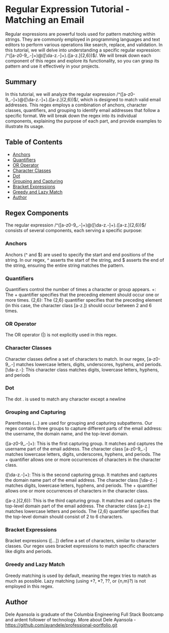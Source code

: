 # Regular Expression Tutorial - Matching an Email

Regular expressions are powerful tools used for pattern matching within strings. They are commonly employed in programming languages and text editors to perform various operations like search, replace, and validation. In this tutorial, we will delve into understanding a specific regular expression: /^([a-z0-9_\.-]+)@([\da-z\.-]+)\.([a-z\.]{2,6})$/. We will break down each component of this regex and explore its functionality, so you can grasp its pattern and use it effectively in your projects.

## Summary
In this tutorial, we will analyze the regular expression /^([a-z0-9_\.-]+)@([\da-z\.-]+)\.([a-z\.]{2,6})$/, which is designed to match valid email addresses. This regex employs a combination of anchors, character classes, quantifiers, and grouping to identify email addresses that follow a specific format. We will break down the regex into its individual components, explaining the purpose of each part, and provide examples to illustrate its usage.

## Table of Contents
- [Anchors](#anchors)
- [Quantifiers](#quantifiers)
- [OR Operator](#or-operator)
- [Character Classes](#character-classes)
- [Dot](#dot)
- [Grouping and Capturing](#grouping-and-capturing)
- [Bracket Expressions](#bracket-expressions)
- [Greedy and Lazy Match](#greedy-and-lazy-match)
- [Author](#author)


## Regex Components
The regular expression /^([a-z0-9_\.-]+)@([\da-z\.-]+)\.([a-z\.]{2,6})$/ consists of several components, each serving a specific purpose:

### Anchors
Anchors (^ and $) are used to specify the start and end positions of the string. In our regex, ^ asserts the start of the string, and $ asserts the end of the string, ensuring the entire string matches the pattern.

### Quantifiers
Quantifiers control the number of times a character or group appears. +: The + quantifier specifies that the preceding element should occur one or more times. {2,6}: The {2,6} quantifier specifies that the preceding element (in this case, the character class [a-z\.]) should occur between 2 and 6 times.

### OR Operator
The OR operator (|) is not explicitly used in this regex.

### Character Classes
Character classes define a set of characters to match. In our regex, [a-z0-9_\.-] matches lowercase letters, digits, underscores, hyphens, and periods. [\da-z\.-]: This character class matches digits, lowercase letters, hyphens, and periods

### Dot
The dot . is used to match any character except a newline

### Grouping and Capturing
Parentheses (...) are used for grouping and capturing subpatterns. Our regex contains three groups to capture different parts of the email address: the username, the domain name, and the top-level domain.

([a-z0-9_\.-]+): This is the first capturing group. It matches and captures the username part of the email address. The character class [a-z0-9_\.-] matches lowercase letters, digits, underscores, hyphens, and periods. The + quantifier allows one or more occurrences of characters in the character class.

([\da-z\.-]+): This is the second capturing group. It matches and captures the domain name part of the email address. The character class [\da-z\.-] matches digits, lowercase letters, hyphens, and periods. The + quantifier allows one or more occurrences of characters in the character class.

([a-z\.]{2,6}): This is the third capturing group. It matches and captures the top-level domain part of the email address. The character class [a-z\.] matches lowercase letters and periods. The {2,6} quantifier specifies that the top-level domain should consist of 2 to 6 characters.

### Bracket Expressions
Bracket expressions ([…]) define a set of characters, similar to character classes. Our regex uses bracket expressions to match specific characters like digits and periods.

### Greedy and Lazy Match
Greedy matching is used by default, meaning the regex tries to match as much as possible. Lazy matching (using +?, *?, ??, or {n,m}?) is not employed in this regex.

## Author
Dele Ayansola is graduate of the Columbia Engineering Full Stack Bootcamp and ardent follower of technology. More about Dele Ayansola - https://github.com/ayandele/professional-portfolio.git
